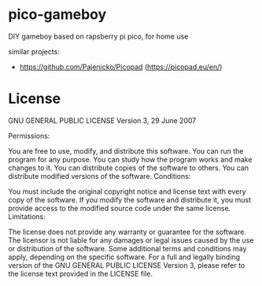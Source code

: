 # pico-gameboy
DIY gameboy based on rapsberry pi pico, for home use

similar projects:
- https://github.com/Pajenicko/Picopad (https://picopad.eu/en/)

# License
GNU GENERAL PUBLIC LICENSE Version 3, 29 June 2007

Permissions:

You are free to use, modify, and distribute this software.
You can run the program for any purpose.
You can study how the program works and make changes to it.
You can distribute copies of the software to others.
You can distribute modified versions of the software.
Conditions:

You must include the original copyright notice and license text with every copy of the software.
If you modify the software and distribute it, you must provide access to the modified source code under the same license.
Limitations:

The license does not provide any warranty or guarantee for the software.
The licensor is not liable for any damages or legal issues caused by the use or distribution of the software.
Some additional terms and conditions may apply, depending on the specific software.
For a full and legally binding version of the GNU GENERAL PUBLIC LICENSE Version 3, please refer to the license text provided in the LICENSE file.


